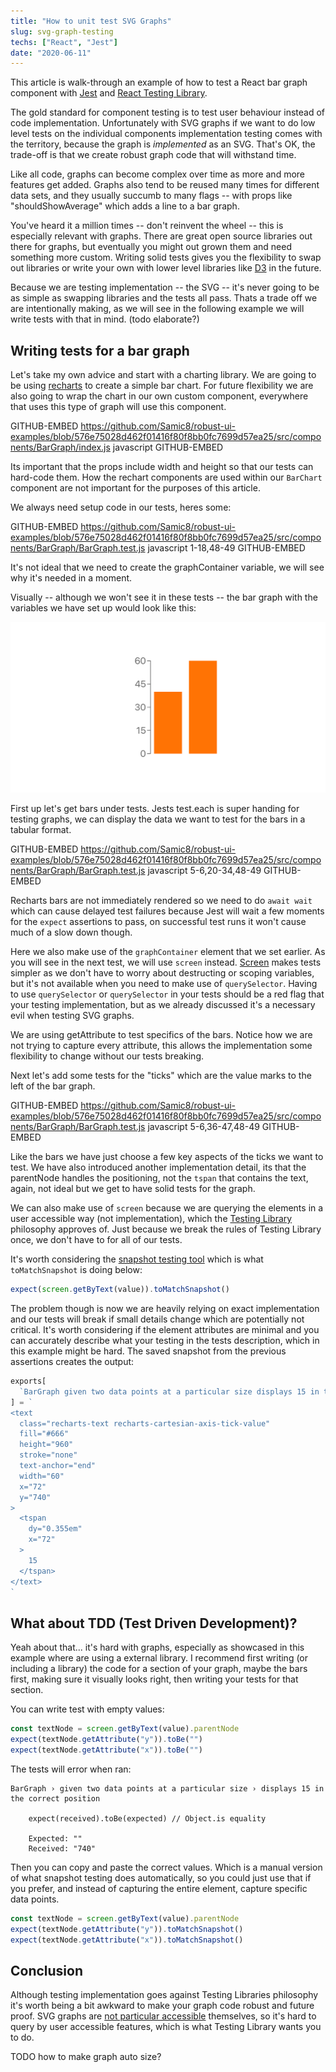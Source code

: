 ```yaml
---
title: "How to unit test SVG Graphs"
slug: svg-graph-testing
techs: ["React", "Jest"]
date: "2020-06-11"
---
```


This article is walk-through an example of how to test a React bar graph component with [Jest](https://jestjs.io/) and [React Testing Library](https://testing-library.com/docs/react-testing-library/intro).

The gold standard for component testing is to test user behaviour instead of code implementation. Unfortunately with SVG graphs if we want to do low level tests on the individual components implementation testing comes with the territory, because the graph is _implemented_ as an SVG. That's OK, the trade-off is that we create robust graph code that will withstand time.

Like all code, graphs can become complex over time as more and more features get added. Graphs also tend to be reused many times for different data sets, and they usually succumb to many flags -- with props like "shouldShowAverage" which adds a line to a bar graph.

You've heard it a million times -- don't reinvent the wheel -- this is especially relevant with graphs. There are great open source libraries out there for graphs, but eventually you might out grown them and need something more custom. Writing solid tests gives you the flexibility to swap out libraries or write your own with lower level libraries like [D3](https://d3js.org/) in the future.

Because we are testing implementation -- the SVG -- it's never going to be as simple as swapping libraries and the tests all pass. Thats a trade off we are intentionally making, as we will see in the following example we will write tests with that in mind. (todo elaborate?)

## Writing tests for a bar graph

Let's take my own advice and start with a charting library. We are going to be using [recharts](https://github.com/recharts/recharts) to create a simple bar chart. For future flexibility we are also going to wrap the chart in our own custom component, everywhere that uses this type of graph will use this component.

GITHUB-EMBED https://github.com/Samic8/robust-ui-examples/blob/576e75028d462f01416f80f8bb0fc7699d57ea25/src/components/BarGraph/index.js javascript GITHUB-EMBED

Its important that the props include width and height so that our tests can hard-code them. How the rechart components are used within our `BarChart` component are not important for the purposes of this article.

We always need setup code in our tests, heres some:

GITHUB-EMBED https://github.com/Samic8/robust-ui-examples/blob/576e75028d462f01416f80f8bb0fc7699d57ea25/src/components/BarGraph/BarGraph.test.js javascript 1-18,48-49 GITHUB-EMBED

It's not ideal that we need to create the graphContainer variable, we will see why it's needed in a moment.

Visually -- although we won't see it in these tests -- the bar graph with the variables we have set up would look like this:

![Bar Chart Example](./bar-graph.png)

First up let's get bars under tests. Jests test.each is super handing for testing graphs, we can display the data we want to test for the bars in a tabular format.

GITHUB-EMBED https://github.com/Samic8/robust-ui-examples/blob/576e75028d462f01416f80f8bb0fc7699d57ea25/src/components/BarGraph/BarGraph.test.js javascript 5-6,20-34,48-49 GITHUB-EMBED

Recharts bars are not immediately rendered so we need to do `await wait` which can cause delayed test failures because Jest will wait a few moments for the `expect` assertions to pass, on successful test runs it won't cause much of a slow down though.

Here we also make use of the `graphContainer` element that we set earlier. As you will see in the next test, we will use `screen` instead. [Screen](https://kentcdodds.com/blog/common-mistakes-with-react-testing-library#not-using-screen) makes tests simpler as we don't have to worry about destructing or scoping variables, but it's not available when you need to make use of `querySelector`. Having to use `querySelector` or `querySelector` in your tests should be a red flag that your testing implementation, but as we already discussed it's a necessary evil when testing SVG graphs.

We are using getAttribute to test specifics of the bars. Notice how we are not trying to capture every attribute, this allows the implementation some flexibility to change without our tests breaking.

Next let's add some tests for the "ticks" which are the value marks to the left of the bar graph.

GITHUB-EMBED https://github.com/Samic8/robust-ui-examples/blob/576e75028d462f01416f80f8bb0fc7699d57ea25/src/components/BarGraph/BarGraph.test.js javascript 5-6,36-47,48-49 GITHUB-EMBED

Like the bars we have just choose a few key aspects of the ticks we want to test. We have also introduced another implementation detail, its that the parentNode handles the positioning, not the `tspan` that contains the text, again, not ideal but we get to have solid tests for the graph.

We can also make use of `screen` because we are querying the elements in a user accessible way (not implementation), which the [Testing Library](https://testing-library.com/docs/intro) philosophy approves of. Just because we break the rules of Testing Library once, we don't have to for all of our tests.

It's worth considering the [snapshot testing tool](/article/the-snapshot-testing-tool) which is what `toMatchSnapshot` is doing below:

```javascript
expect(screen.getByText(value)).toMatchSnapshot()
```

The problem though is now we are heavily relying on exact implementation and our tests will break if small details change which are potentially not critical. It's worth considering if the element attributes are minimal and you can accurately describe what your testing in the tests description, which in this example might be hard. The saved snapshot from the previous assertions creates the output:

```javascript
exports[
  `BarGraph given two data points at a particular size displays 15 in the correct position 1`
] = `
<text
  class="recharts-text recharts-cartesian-axis-tick-value"
  fill="#666"
  height="960"
  stroke="none"
  text-anchor="end"
  width="60"
  x="72"
  y="740"
>
  <tspan
    dy="0.355em"
    x="72"
  >
    15
  </tspan>
</text>
`
```

## What about TDD (Test Driven Development)?

Yeah about that... it's hard with graphs, especially as showcased in this example where are using a external library. I recommend first writing (or including a library) the code for a section of your graph, maybe the bars first, making sure it visually looks right, then writing your tests for that section.

You can write test with empty values:

```javascript
const textNode = screen.getByText(value).parentNode
expect(textNode.getAttribute("y")).toBe("")
expect(textNode.getAttribute("x")).toBe("")
```

The tests will error when ran:

```
BarGraph › given two data points at a particular size › displays 15 in the correct position

    expect(received).toBe(expected) // Object.is equality

    Expected: ""
    Received: "740"
```

Then you can copy and paste the correct values. Which is a manual version of what snapshot testing does automatically, so you could just use that if you prefer, and instead of capturing the entire element, capture specific data points.

```javascript
const textNode = screen.getByText(value).parentNode
expect(textNode.getAttribute("y")).toMatchSnapshot()
expect(textNode.getAttribute("x")).toMatchSnapshot()
```

## Conclusion

Although testing implementation goes against Testing Libraries philosophy it's worth being a bit awkward to make your graph code robust and future proof. SVG graphs are [not particular accessible](https://tink.uk/accessible-svg-line-graphs/) themselves, so it's hard to query by user accessible features, which is what Testing Library wants you to do.

TODO how to make graph auto size?
